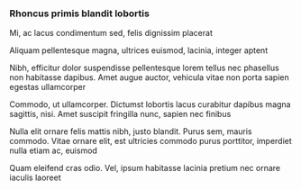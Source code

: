 ### Rhoncus primis blandit lobortis

Mi, ac lacus condimentum sed, felis dignissim placerat

Aliquam pellentesque magna, ultrices euismod, lacinia, integer aptent

Nibh, efficitur dolor suspendisse pellentesque lorem tellus nec phasellus non habitasse dapibus. Amet augue auctor, vehicula vitae non porta sapien egestas ullamcorper

Commodo, ut ullamcorper. Dictumst lobortis lacus curabitur dapibus magna sagittis, nisi. Amet suscipit fringilla nunc, sapien nec finibus

Nulla elit ornare felis mattis nibh, justo blandit. Purus sem, mauris commodo. Vitae ornare elit, est ultricies commodo purus porttitor, imperdiet nulla etiam ac, euismod

Quam eleifend cras odio. Vel, ipsum habitasse lacinia pretium nec ornare iaculis laoreet



